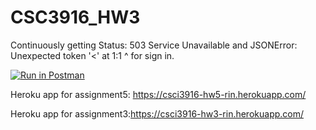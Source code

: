 # CSC3916_HW3

Continuously getting Status: 503 Service Unavailable and JSONError: Unexpected token '<' at 1:1 <!DOCTYPE html> ^ for sign in.

[![Run in Postman](https://run.pstmn.io/button.svg)](https://app.getpostman.com/run-collection/e187ea800241c48f0c36#?env%5Bhw3%5D=W3sia2V5IjoidXNlcm5hbWUiLCJ2YWx1ZSI6InJpbi4xNjE1Nzc3NTUxNDg3QGdtYWlsLmNvbSIsImVuYWJsZWQiOnRydWV9XQ==)

Heroku app for assignment5:
https://csci3916-hw5-rin.herokuapp.com/

Heroku app for assignment3:https://csci3916-hw3-rin.herokuapp.com/